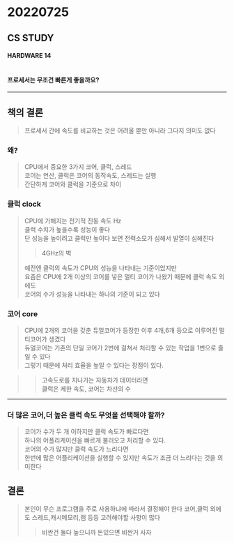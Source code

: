 # 20220725

## CS STUDY
#### HARDWARE 14<br></br>
#### 프로세서는 무조건 빠른게 좋을까요?

----


## 책의 결론
>프로세서 간에 속도를 비교하는 것은 어려울 뿐만 아니라 그다지 의미도 없다


### 왜?
>CPU에서 중요한 3가지 코어, 클럭, 스레드   
>코어는 연산, 클럭은 코어의 동작속도, 스레드는 실행   
>간단하게 코어와 클럭을 기준으로 차이


### 클럭 clock  
>CPU에 가해지는 전기적 진동 속도 Hz   
>클럭 수치가 높을수록 성능이 좋다  
>단 성능을 높이려고 클럭만 높이다 보면 전력소모가 심해서 발열이 심해진다 
>> 4GHz의 벽
> 
>예전엔 클럭의 속도가 CPU의 성능을 나타내는 기준이었지만   
>요즘은 CPU에 2개 이상의 코어를 넣은 멀티 코어가 나왔기 때문에 클럭 속도 외에도  
>코어의 수가 성능을 나타내는 하나의 기준이 되고 있다


### 코어 core
>CPU에 2개의 코어을 갖춘 듀얼코어가 등장한 이후 4개,6개 등으로 이루어진 멀티코어가 생겼다   
>듀얼코어는 기존의 단일 코어가 2번에 걸쳐서 처리할 수 있는 작업을 1번으로 줄일 수 있다   
>그렇기 때문에 처리 효율을 높일 수 있다는 장점이 있다.

>>고속도로를 지나가는 자동차가 데이터라면   
>>클럭은 제한 속도, 코어는 차선의 수

----

### 더 많은 코어,더 높은 클럭 속도 무엇을 선택해야 할까?
>코어가 수가 두 개 이하지만 클럭 속도가 빠르다면   
>하나의 어플리케이션을 빠르게 불러오고 처리할 수 있다.  
>코어의 수가 많지만 클럭 속도가 느리다면   
>한번에 많은 어플리케이션을 실행할 수 있지만 속도가 조금 더 느리다는 것을 의미한다

## 결론
> 본인이 무슨 프로그램을 주로 사용하냐에 따라서 결정해야 한다
> 코어,클럭 외에도 스레드,캐시메모리,램 등등 고려해야할 사항이 많다
> > 비싼건 둘다 높으니까 돈있으면 비싼거 사자